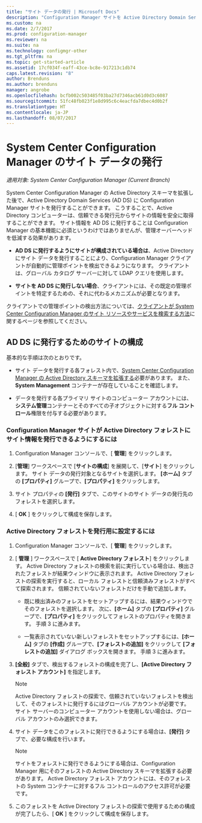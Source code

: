 ```yaml
---
title: "サイト データの発行 | Microsoft Docs"
description: "Configuration Manager サイトを Active Directory Domain Services に発行する方法について説明します。"
ms.custom: na
ms.date: 2/7/2017
ms.prod: configuration-manager
ms.reviewer: na
ms.suite: na
ms.technology: configmgr-other
ms.tgt_pltfrm: na
ms.topic: get-started-article
ms.assetid: 17cf034f-eaff-43ce-bc8e-917213c1db74
caps.latest.revision: "8"
author: Brenduns
ms.author: brenduns
manager: angrobe
ms.openlocfilehash: bcfb002c503485f03ba27d7346acb61d0d3c6087
ms.sourcegitcommit: 51fc48fb023f1e8d995c6c4eacfda7dbec4d0b2f
ms.translationtype: HT
ms.contentlocale: ja-JP
ms.lasthandoff: 08/07/2017
---
```

# <a name="publish-site-data-for-system-center-configuration-manager"></a>System Center Configuration Manager のサイト データの発行

*適用対象: System Center Configuration Manager (Current Branch)*

System Center Configuration Manager の Active Directory スキーマを拡張した後で、Active Directory Domain Services (AD DS) に Configuration Manager サイトを発行することができます。 こうすることで、Active Directory コンピューターは、信頼できる発行元からサイトの情報を安全に取得することができます。 サイト情報を AD DS に発行することは Configuration Manager の基本機能に必須というわけではありませんが、管理オーバーヘッドを低減する効果があります。  

-   **AD DS に発行するようにサイトが構成されている場合は**、Active Directory にサイト データを発行することにより、Configuration Manager クライアントが自動的に管理ポイントを検出できるようになります。 クライアントは、グローバル カタログ サーバーに対して LDAP クエリを使用します。  

-   **サイトを AD DS に発行しない場合**、クライアントには、その既定の管理ポイントを特定するための、それに代わるメカニズムが必要となります。  

クライアントでの管理ポイントの検出方法については、[クライアントが System Center Configuration Manager のサイト リソースやサービスを検索する方法](../../../../core/plan-design/hierarchy/understand-how-clients-find-site-resources-and-services.md)に関するページを参照してください。  

## <a name="configure-sites-to-publish-to-ad-ds"></a>AD DS に発行するためのサイトの構成  
 基本的な手順は次のとおりです。  

-   サイト データを発行する各フォレスト内で、[System Center Configuration Manager の Active Directory スキーマを拡張する](../../../../core/plan-design/network/extend-the-active-directory-schema.md)必要があります。 また、**System Management** コンテナーが存在していることを確認します。  

-   データを発行する各プライマリ サイトのコンピューター アカウントには、**システム管理**コンテナーとそのすべての子オブジェクトに対する**フル コントロール**権限を付与する必要があります。  

### <a name="to-enable-a-configuration-manager-site-to-publish-site-information-to-active-directory-forest"></a>Configuration Manager サイトが Active Directory フォレストにサイト情報を発行できるようにするには

1.  Configuration Manager コンソールで、[ **管理**] をクリックします。  

2.  [**管理**] ワークスペースで [**サイトの構成**] を展開して、[**サイト**] をクリックします。 サイト データの発行対象となるサイトを選択します。 **[ホーム]** タブの **[プロパティ]** グループで、**[プロパティ]** をクリックします。  

3.  サイト プロパティの **[発行]** タブで、このサイトのサイト データの発行先のフォレストを選択します。  

4.  [ **OK** ] をクリックして構成を保存します。  

### <a name="to-set-up-active-directory-forests-for-publishing"></a>Active Directory フォレストを発行用に設定するには  

1.  Configuration Manager コンソールで、[ **管理**] をクリックします。  

2.  [ **管理** ] ワークスペースで [ **Active Directory フォレスト**] をクリックします。 Active Directory フォレストの検索を前に実行している場合は、検出されたフォレストが結果ウィンドウに表示されます。 Active Directory フォレストの探索を実行すると、ローカル フォレストと信頼済みフォレストがすべて探索されます。 信頼されていないフォレストだけを手動で追加します。  

    -   既に検出済みのフォレストをセットアップするには、結果ウィンドウでそのフォレストを選択します。 次に、**[ホーム]** タブの **[プロパティ]** グループで、**[プロパティ]** をクリックしてフォレストのプロパティを開きます。 手順 3 に進みます。  

    -   一覧表示されていない新しいフォレストをセットアップするには、**[ホーム]** タブの **[作成]** グループで、**[フォレストの追加]** をクリックして **[フォレストの追加]** ダイアログ ボックスを開きます。 手順 3 に進みます。  

3.  **[全般]** タブで、検出するフォレストの構成を完了し、**[Active Directory フォレスト アカウント]** を指定します。  

    > [!NOTE]  
    >  Active Directory フォレストの探索で、信頼されていないフォレストを検出して、そのフォレストに発行するにはグローバル アカウントが必要です。 サイト サーバーのコンピューター アカウントを使用しない場合は、グローバル アカウントのみ選択できます。  

4.  サイト データをこのフォレストに発行できるようにする場合は、**[発行]** タブで、必要な構成を行います。   

    > [!NOTE]  
    >  サイトをフォレストに発行できるようにする場合は、Configuration Manager 用にそのフォレストの Active Directory スキーマを拡張する必要があります。 Active Directory フォレスト アカウントには、そのフォレストの System コンテナーに対するフル コントロールのアクセス許可が必要です。  

5.  このフォレストを Active Directory フォレストの探索で使用するための構成が完了したら、[ **OK** ] をクリックして構成を保存します。  
